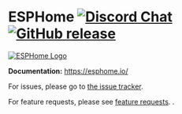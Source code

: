 # ESPHome [![Discord Chat](https://img.shields.io/discord/429907082951524364.svg)](https://discord.gg/KhAMKrd) [![GitHub release](https://img.shields.io/github/release/esphome/esphome.svg)](https://GitHub.com/esphome/esphome/releases/)

[![ESPHome Logo](https://esphome.io/_images/logo-text.png)](https://esphome.io/)

**Documentation:** https://esphome.io/

For issues, please go to [the issue tracker](https://github.com/esphome/issues/issues).

For feature requests, please see [feature requests](https://github.com/esphome/feature-requests/issues).
.

